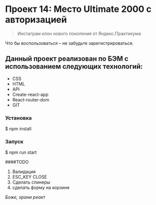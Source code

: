 # Проект 14: Место Ultimate 2000 с авторизацией

> Инстаграм клон нового поколения от Яндекс.Практикума

Что бы воспользоваться – не забудьте зарегистрироваться.

## Данный проект реализован по БЭМ с использованием следующих технологий:

* CSS
* HTML
* API
* Create-react-app
* React-router-dom
* GIT

### Установка
$ npm install

### Запуск
$ npm run start

####TODO
1) Валидация
2) ESC_KEY CLOSE
5) Сделать спинеры
6) сделать форму на корзине

_Боже, храни реакт_
